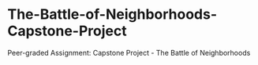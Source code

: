 # The-Battle-of-Neighborhoods-Capstone-Project
Peer-graded Assignment: Capstone Project - The Battle of Neighborhoods 
